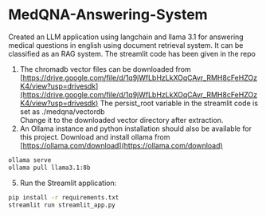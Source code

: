 # MedQNA-Answering-System
Created an LLM application using langchain and llama 3.1 for answering medical questions in english using document retrieval system. It can be classified as an RAG system.
The streamlit code has been given in the repo

1. The chromadb vector files can be downloaded from [https://drive.google.com/file/d/1q9jWfLbHzLkXOqCAvr_RMH8cFeHZOzK4/view?usp=drivesdk](https://drive.google.com/file/d/1q9jWfLbHzLkXOqCAvr_RMH8cFeHZOzK4/view?usp=drivesdk)
The persist_root variable in the streamlit code is set as ./medqna/vectordb  
Change it to the downloaded vector directory after extraction.
2. An Ollama instance and python installation should also be available for this project. Download and install ollama from [https://ollama.com/download](https://ollama.com/download) 
```sh
ollama serve
ollama pull llama3.1:8b
```
5. Run the Streamlit application:
```sh
pip install -r requirements.txt
streamlit run streamlit_app.py
```
